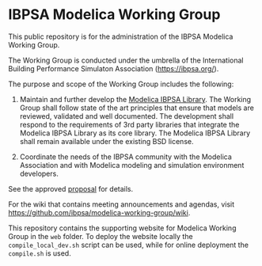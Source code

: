 # IBPSA Modelica Working Group

This public repository is for the administration of the IBPSA Modelica Working Group.

The Working Group is conducted under the umbrella of the
International Building Performance Simulaton Association (https://ibpsa.org/).

The purpose and scope of the Working Group includes the following:

1. Maintain and further develop the [Modelica IBPSA Library](https://github.com/ibpsa/modelica-ibpsa).
   The Working Group shall follow state of the art principles that ensure that models are reviewed,
   validated and well documented.
   The development shall respond to the requirements of 3rd party libraries that integrate
   the Modelica IBPSA Library as its core library.
   The Modelica IBPSA Library shall remain available under the existing BSD license.

2. Coordinate the needs of the IBPSA community with the Modelica Association and
   with Modelica modeling and simulation environment developers.

See the approved [proposal](https://github.com/ibpsa/modelica-working-group/blob/main/reports/2023-proposal-approved/build/latex/ibpsa_modelica.pdf) for details.

For the wiki that contains meeting announcements and agendas, visit https://github.com/ibpsa/modelica-working-group/wiki.

This repository contains the supporting website for Modelica Working Group in the ```web``` folder. To deploy the website locally the ```compile_local_dev.sh``` script can be used, while for online deployment the ```compile.sh``` is used.
